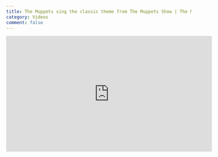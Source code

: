 ```yaml
---
title: The Muppets sing the classic theme from The Muppets Show | The Muppets
category: Videos
comment: false
---
```

<center>
<iframe width="560" height="315" src="https://www.youtube.com/embed/OwOcQqVZrgI" title="YouTube video player" frameborder="0" allow="accelerometer; autoplay; clipboard-write; encrypted-media; gyroscope; picture-in-picture" allowfullscreen></iframe>
